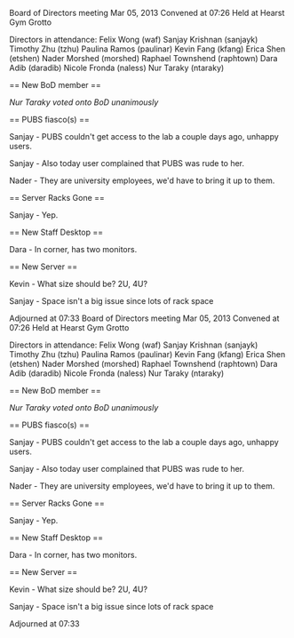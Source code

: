 Board of Directors meeting Mar 05, 2013
Convened at 07:26
Held at Hearst Gym Grotto

Directors in attendance:
Felix Wong (waf)
Sanjay Krishnan (sanjayk)
Timothy Zhu (tzhu)
Paulina Ramos (paulinar)
Kevin Fang (kfang)
Erica Shen (etshen)
Nader Morshed (morshed)
Raphael Townshend (raphtown)
Dara Adib (daradib)
Nicole Fronda (naless)
Nur Taraky (ntaraky)

== New BoD member ==

*Nur Taraky voted onto BoD unanimously*

== PUBS fiasco(s) == 

Sanjay - PUBS couldn't get access to the lab a couple days ago, unhappy users.

Sanjay - Also today user complained that PUBS was rude to her.    

Nader - They are university employees, we'd have to bring it up to them.  

== Server Racks Gone == 

Sanjay - Yep.   

== New Staff Desktop ==

Dara - In corner, has two monitors.

== New Server ==

Kevin - What size should be?  2U, 4U?

Sanjay - Space isn't a big issue since lots of rack space

Adjourned at 07:33
Board of Directors meeting Mar 05, 2013
Convened at 07:26
Held at Hearst Gym Grotto

Directors in attendance:
Felix Wong (waf)
Sanjay Krishnan (sanjayk)
Timothy Zhu (tzhu)
Paulina Ramos (paulinar)
Kevin Fang (kfang)
Erica Shen (etshen)
Nader Morshed (morshed)
Raphael Townshend (raphtown)
Dara Adib (daradib)
Nicole Fronda (naless)
Nur Taraky (ntaraky)

== New BoD member ==

*Nur Taraky voted onto BoD unanimously*

== PUBS fiasco(s) == 

Sanjay - PUBS couldn't get access to the lab a couple days ago, unhappy users.

Sanjay - Also today user complained that PUBS was rude to her.    

Nader - They are university employees, we'd have to bring it up to them.  

== Server Racks Gone == 

Sanjay - Yep.   

== New Staff Desktop ==

Dara - In corner, has two monitors.

== New Server ==

Kevin - What size should be?  2U, 4U?

Sanjay - Space isn't a big issue since lots of rack space

Adjourned at 07:33
